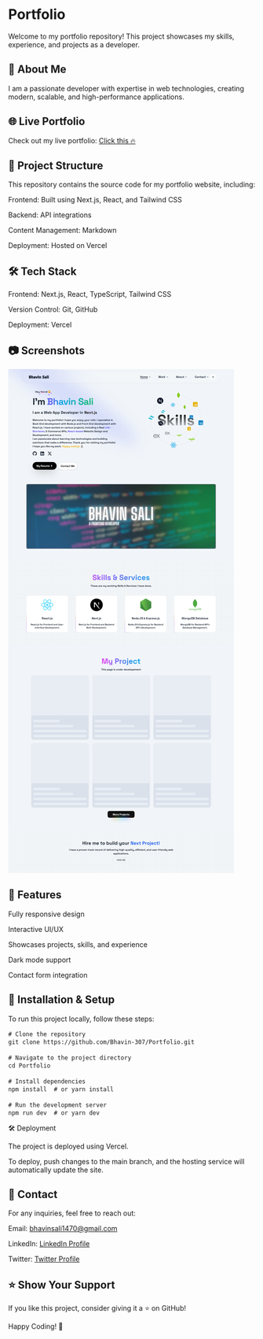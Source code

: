 # Portfolio

Welcome to my portfolio repository! This project showcases my skills, experience, and projects as a developer.

## 🚀 About Me

I am a passionate developer with expertise in web technologies, creating modern, scalable, and high-performance applications.

## 🌐 Live Portfolio

Check out my live portfolio: [Click this 🔥](https://bhavin-portfolio-official.vercel.app/)

## 📁 Project Structure

This repository contains the source code for my portfolio website, including:

Frontend: Built using Next.js, React, and Tailwind CSS 

Backend: API integrations 

Content Management: Markdown

Deployment: Hosted on Vercel

## 🛠️ Tech Stack

Frontend: Next.js, React, TypeScript, Tailwind CSS 

Version Control: Git, GitHub

Deployment: Vercel 

## 📷 Screenshots

![SS](</public/full ss.png>)

## 📌 Features

Fully responsive design

Interactive UI/UX

Showcases projects, skills, and experience

Dark mode support 

Contact form integration 

## 🚀 Installation & Setup

To run this project locally, follow these steps:
```
# Clone the repository
git clone https://github.com/Bhavin-307/Portfolio.git

# Navigate to the project directory
cd Portfolio

# Install dependencies
npm install  # or yarn install

# Run the development server
npm run dev  # or yarn dev
```
🛠️ Deployment

The project is deployed using Vercel.

To deploy, push changes to the main branch, and the hosting service will automatically update the site.

## 👤 Contact

For any inquiries, feel free to reach out:

Email: bhavinsali1470@gmail.com

LinkedIn: [ LinkedIn Profile](https://www.linkedin.com/in/bhavin-s307/)

Twitter: [ Twitter Profile](https://x.com/bhavin_sali307)

## ⭐ Show Your Support

If you like this project, consider giving it a ⭐ on GitHub!

Happy Coding! 🚀

